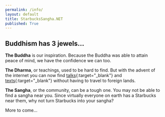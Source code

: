 ```yaml
---
permalink: /info/
layout: default
title: StarbucksSangha.NET
published: True
---
```

## Buddhism has 3 jewels...

<b>The Buddha</b> is our inspiration. Because the Buddha was able to attain peace of mind, we have the confidence we can too.

<b>The Dharma</b>, or teachings, used to be hard to find. But with the advent of the internet you can now find [talks](https://www.dhammatalks.org/mp3_collections_index.html){:target="_blank"} and [texts](https://www.dhammatalks.org/suttas/index.html){:target="_blank"} without having to travel to foreign lands.

<b>The Sangha</b>, or the community, can be a tough one. You may not be able to find a sangha near you. Since virtually everyone on earth has a Starbucks near them, why not turn Starbucks into your sangha?

More to come...
